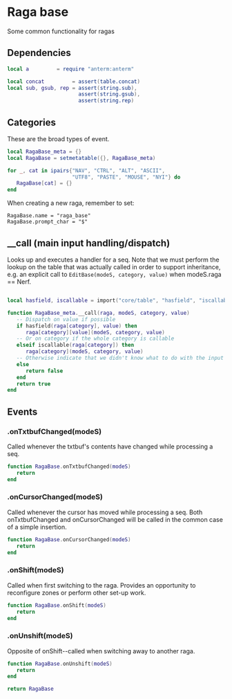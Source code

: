 # Raga base

Some common functionality for ragas

## Dependencies

```lua
local a         = require "anterm:anterm"

local concat         = assert(table.concat)
local sub, gsub, rep = assert(string.sub),
                       assert(string.gsub),
                       assert(string.rep)
```
## Categories

These are the broad types of event.

```lua
local RagaBase_meta = {}
local RagaBase = setmetatable({}, RagaBase_meta)

for _, cat in ipairs{"NAV", "CTRL", "ALT", "ASCII",
                     "UTF8", "PASTE", "MOUSE", "NYI"} do
   RagaBase[cat] = {}
end
```

When creating a new raga, remember to set:
```lua-example
RagaBase.name = "raga_base"
RagaBase.prompt_char = "$"
```
## __call (main input handling/dispatch)

Looks up and executes a handler for a seq. Note that we must perform the
lookup on the table that was actually called in order to support inheritance,
e.g. an explicit call to ``EditBase(modeS, category, value)`` when
modeS.raga == Nerf.

```lua

local hasfield, iscallable = import("core/table", "hasfield", "iscallable")

function RagaBase_meta.__call(raga, modeS, category, value)
   -- Dispatch on value if possible
   if hasfield(raga[category], value) then
      raga[category][value](modeS, category, value)
   -- Or on category if the whole category is callable
   elseif iscallable(raga[category]) then
      raga[category](modeS, category, value)
   -- Otherwise indicate that we didn't know what to do with the input
   else
      return false
   end
   return true
end

```
## Events

### <Raga>.onTxtbufChanged(modeS)

Called whenever the txtbuf's contents have changed while processing a seq.

```lua
function RagaBase.onTxtbufChanged(modeS)
   return
end
```
### <Raga>.onCursorChanged(modeS)

Called whenever the cursor has moved while processing a seq.
Both onTxtbufChanged and onCursorChanged will be called in the
common case of a simple insertion.

```lua
function RagaBase.onCursorChanged(modeS)
   return
end
```
### <Raga>.onShift(modeS)

Called when first switching to the raga. Provides an opportunity to
reconfigure zones or perform other set-up work.

```lua
function RagaBase.onShift(modeS)
   return
end
```
### <Raga>.onUnshift(modeS)

Opposite of onShift--called when switching away to another raga.

```lua
function RagaBase.onUnshift(modeS)
   return
end
```
```lua
return RagaBase
```
